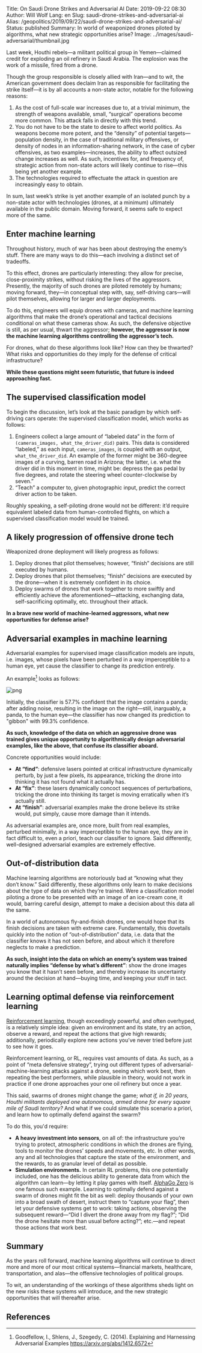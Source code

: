 Title: On Saudi Drone Strikes and Adversarial AI
Date: 2019-09-22 08:30
Author: Will Wolf
Lang: en
Slug: saudi-drone-strikes-and-adversarial-ai
Alias: /geopolitics/2019/09/22/saudi-drone-strikes-and-adversarial-ai/
Status: published
Summary: In world of weaponized drones piloted by algorithms, what new strategic opportunities arise?
Image: ../images/saudi-adversarial/thumbnail.jpg

Last week, Houthi rebels—a militant political group in Yemen—claimed credit for exploding an oil refinery in Saudi Arabia. The explosion was the work of a missile, fired from a drone.

Though the group responsible is closely allied with Iran—and to wit, the American government does declaim Iran as responsible for facilitating the strike itself—it is by all accounts a non-state actor, notable for the following reasons:

1. As the cost of full-scale war increases due to, at a trivial minimum, the strength of weapons available, small, “surgical” operations become more common. This attack falls in directly with this trend.
2. You do not have to be the state to desire to affect world politics. As weapons become more potent, and the “density” of potential targets—population density, in the case of traditional military offensives, or density of nodes in an information-sharing network, in the case of cyber offensives, as two examples—increases, the ability to affect outsized change increases as well. As such, incentives for, and frequency of, strategic action from non-state actors will likely continue to rise—this being yet another example.
3. The technologies required to effectuate the attack in question are increasingly easy to obtain.

In sum, last week’s strike is yet another example of an isolated punch by a non-state actor with technologies (drones, at a minimum) ultimately available in the public domain. Moving forward, it seems safe to expect more of the same.

## Enter machine learning

Throughout history, much of war has been about destroying the enemy’s stuff. There are many ways to do this—each involving a distinct set of tradeoffs.

To this effect, drones are particularly interesting: they allow for precise, close-proximity strikes, without risking the lives of the aggressors. Presently, the majority of such drones are piloted remotely by humans; moving forward, they—in conceptual step with, say, self-driving cars—will pilot themselves, allowing for larger and larger deployments.

To do this, engineers will equip drones with cameras, and machine learning algorithms that make the drone’s operational and tactical decisions conditional on what these cameras show. As such, the defensive objective is still, as per usual, thwart the aggressor; **however, the aggressor is now the machine learning algorithms controlling the aggressor’s tech.**

For drones, what do these algorithms look like? How can they be thwarted? What risks and opportunities do they imply for the defense of critical infrastructure?

**While these questions might seem futuristic, that future is indeed approaching fast.**

## The supervised classification model

To begin the discussion, let’s look at the basic paradigm by which self-driving cars operate: the supervised classification model, which works as follows:

1. Engineers collect a large amount of “labeled data” in the form of `(cameras_images, what_the_driver_did)` pairs. This data is considered “labeled,” as each input, `cameras_images`, is coupled with an output, `what_the_driver_did`. An example of the former might be 360-degree images of a curving, barren road in Arizona; the latter, i.e. what the driver did in this moment in time, might be: depress the gas pedal by five degrees, and rotate the steering wheel counter-clockwise by seven.”
2. “Teach” a computer to, given photographic input, predict the correct driver action to be taken.

Roughly speaking, a self-piloting drone would not be different: it’d require equivalent labeled data from human-controlled flights, on which a supervised classification model would be trained.

## A likely progression of offensive drone tech

Weaponized drone deployment will likely progress as follows:

1. Deploy drones that pilot themselves; however, “finish” decisions are still executed by humans.
2. Deploy drones that pilot themselves; “finish” decisions are executed by the drone—when it is extremely confident in its choice.
3. Deploy swarms of drones that work together to more swiftly and efficiently achieve the aforementioned—attacking, exchanging data, self-sacrificing optimally, etc. throughout their attack.

**In a brave new world of machine-learned aggressors, what new opportunities for defense arise?**

## Adversarial examples in machine learning

Adversarial examples for supervised image classification models are inputs, i.e. images, whose pixels have been perturbed in a way imperceptible to a human eye, yet cause the classifier to change its prediction entirely.

An example[^1] looks as follows:

![png]({static}../images/saudi-adversarial/panda-adversarial-example.png)

Initially, the classifier is 57.7% confident that the image contains a panda; after adding noise, resulting in the image on the right—still, inarguably, a panda, to the human eye—the classifier has now changed its prediction to "gibbon" with 99.3% confidence.

**As such, knowledge of the data on which an aggressive drone was trained gives unique opportunity to algorithmically design adversarial examples, like the above, that confuse its classifier aboard.**

Concrete opportunities would include:

- **At “find”**: defensive lasers pointed at critical infrastructure dynamically perturb, by just a few pixels, its appearance, tricking the drone into thinking it has not found what it actually has.
- **At “fix”**: these lasers dynamically concoct sequences of perturbations, tricking the drone into thinking its target is moving erratically when it’s actually still.
- **At “finish”**: adversarial examples make the drone believe its strike would, put simply, cause more damage than it intends.

As adversarial examples are, once more, built from real examples, perturbed minimally, in a way imperceptible to the human eye, they are in fact difficult to, even a priori, teach our classifier to ignore. Said differently, well-designed adversarial examples are extremely effective.

## Out-of-distribution data

Machine learning algorithms are notoriously bad at “knowing what they don’t know.” Said differently, these algorithms only learn to make decisions about the type of data on which they’re trained. Were a classification model piloting a drone to be presented with an image of an ice-cream cone, it would, barring careful design, attempt to make a decision about this data all the same.

In a world of autonomous fly-and-finish drones, one would hope that its finish decisions are taken with extreme care. Fundamentally, this dovetails quickly into the notion of “out-of-distribution” data, i.e. data that the classifier knows it has not seen before, and about which it therefore neglects to make a prediction.

**As such, insight into the data on which an enemy’s system was trained naturally implies “defense by what’s different”**: show the drone images you know that it hasn’t seen before, and thereby increase its uncertainty around the decision at hand—buying time, and keeping your stuff in tact.

## Learning optimal defense via reinforcement learning

[Reinforcement learning](https://en.wikipedia.org/wiki/Reinforcement_learning), though exceedingly powerful, and often overhyped, is a relatively simple idea: given an environment and its state, try an action, observe a reward, and repeat the actions that give high rewards; additionally, periodically explore new actions you’ve never tried before just to see how it goes.

Reinforcement learning, or RL, requires vast amounts of data. As such, as a point of “meta defensive strategy”, trying out different types of adversarial-machine-learning attacks against a drone, seeing which work best, then repeating the best performers, while plausible in theory, would not work in practice if one drone approaches your one oil refinery but once a year.

This said, swarms of drones might change the game; *what if, in 20 years, Houthi militants deployed one autonomous, armed drone for every square mile of Saudi territory?* And what if we could simulate this scenario a priori, and learn how to optimally defend against the swarm?

To do this, you'd require:

- **A heavy investment into sensors**, on all of: the infrastructure you’re trying to protect, atmospheric conditions in which the drones are flying, tools to monitor the drones’ speeds and movements, etc. In other words, any and all technologies that capture the state of the environment, and the rewards, to as granular level of detail as possible.
- **Simulation environments.** In certain RL problems, this one potentially included, one has the delicious ability to generate data from which the algorithm can learn—by letting it play games with itself. [AlphaGo Zero](https://deepmind.com/blog/article/alphago-zero-starting-scratch) is one famous such example. Learning to optimally defend against a swarm of drones might fit the bit as well: deploy thousands of your own into a broad swath of desert, instruct them to “capture your flag”, then let your defensive systems get to work: taking actions, observing the subsequent reward—“Did I divert the drone away from my flag?”; “Did the drone hesitate more than usual before acting?”; etc.—and repeat those actions that work best.

## Summary

As the years roll forward, machine learning algorithms will continue to direct more and more of our most critical systems—financial markets, healthcare, transportation, and alas—the offensive technologies of political groups.

To wit, an understanding of the workings of these algorithms sheds light on the new risks these systems will introduce, and the new strategic opportunities that will thereafter arise.

## References

[^1]: Goodfellow, I., Shlens, J., Szegedy, C. (2014). Explaining and Harnessing Adversarial Examples https://arxiv.org/abs/1412.6572
[^2]: (Thumbnail) “Adversarial AI: As New Attack Vector Opens, Researchers Aim to Defend Against It.” DataProtectionCenter.com - Tech and Security, 17 Apr. 2018, dataprotectioncenter.com/malware/adversarial-ai-as-new-attack-vector-opens-researchers-aim-to-defend-against-it/.
